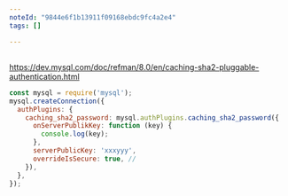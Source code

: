 ```yaml
---
noteId: "9844e6f1b13911f09168ebdc9fc4a2e4"
tags: []

---
```


##

https://dev.mysql.com/doc/refman/8.0/en/caching-sha2-pluggable-authentication.html

```js
const mysql = require('mysql');
mysql.createConnection({
  authPlugins: {
    caching_sha2_password: mysql.authPlugins.caching_sha2_password({
      onServerPublikKey: function (key) {
        console.log(key);
      },
      serverPublicKey: 'xxxyyy',
      overrideIsSecure: true, //
    }),
  },
});
```
